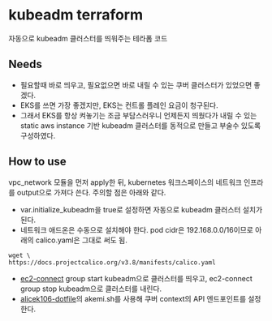 # kubeadm terraform

자동으로 kubeadm 클러스터를 띄워주는 테라폼 코드

## Needs
- 필요할때 바로 띄우고, 필요없으면 바로 내릴 수 있는 쿠버 클러스터가 있었으면 좋겠다.
- EKS를 쓰면 가장 좋겠지만, EKS는 컨트롤 플레인 요금이 청구된다.
- 그래서 EKS를 항상 켜놓기는 조금 부담스러우니 언제든지 띄웠다가 내릴 수 있는 static aws instance 기반 kubeadm 클러스터를 동적으로 만들고 부술수 있도록 구성하였다.

## How to use
vpc_network 모듈을 먼저 apply한 뒤, kubernetes 워크스페이스의 네트워크 인프라를 output으로 가져다 쓴다. 주의할 점은 아래와 같다.
- var.initialize_kubeadm을 true로 설정하면 자동으로 kubeadm 클러스터 설치가 된다.
- 네트워크 애드온은 수동으로 설치해야 한다. pod cidr은 192.168.0.0/16이므로 아래의 calico.yaml은 그대로 써도 됨.
```
wget \
https://docs.projectcalico.org/v3.8/manifests/calico.yaml
```
- [ec2-connect](https://github.com/alicek106/go-ec2-ssh-autoconnect) group start kubeadm으로 클러스터를 띄우고, ec2-connect group stop kubeadm으로 클러스터를 내린다.
- [alicek106-dotfile](https://github.com/alicek106/alicek106-dotfile)의 akemi.sh를 사용해 쿠버 context의 API 엔드포인트를 설정한다.


